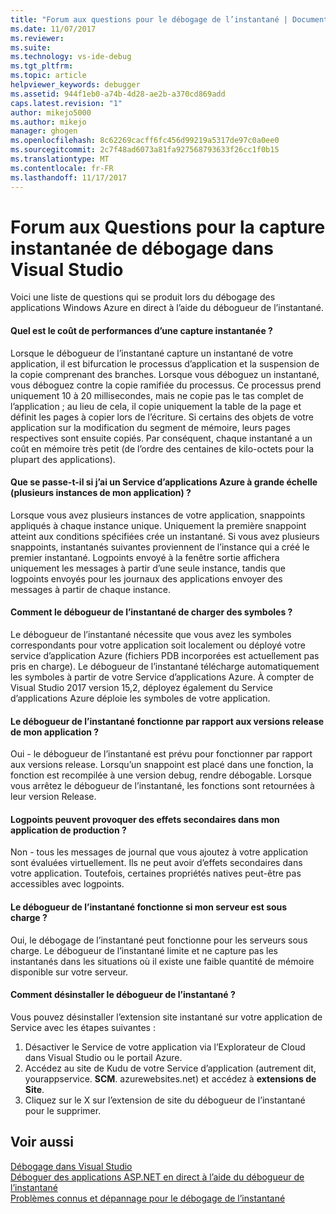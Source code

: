 ```yaml
---
title: "Forum aux questions pour le débogage de l’instantané | Documents Microsoft"
ms.date: 11/07/2017
ms.reviewer: 
ms.suite: 
ms.technology: vs-ide-debug
ms.tgt_pltfrm: 
ms.topic: article
helpviewer_keywords: debugger
ms.assetid: 944f1eb0-a74b-4d28-ae2b-a370cd869add
caps.latest.revision: "1"
author: mikejo5000
ms.author: mikejo
manager: ghogen
ms.openlocfilehash: 8c62269cacff6fc456d99219a5317de97c0a0ee0
ms.sourcegitcommit: 2c7f48ad6073a81fa927568793633f26cc1f0b15
ms.translationtype: MT
ms.contentlocale: fr-FR
ms.lasthandoff: 11/17/2017
---
```

# <a name="frequently-asked-questions-for-snapshot-debugging-in-visual-studio"></a>Forum aux Questions pour la capture instantanée de débogage dans Visual Studio

Voici une liste de questions qui se produit lors du débogage des applications Windows Azure en direct à l’aide du débogueur de l’instantané.

#### <a name="what-is-the-performance-cost-of-taking-a-snapshot"></a>Quel est le coût de performances d’une capture instantanée ?

Lorsque le débogueur de l’instantané capture un instantané de votre application, il est bifurcation le processus d’application et la suspension de la copie comprenant des branches. Lorsque vous déboguez un instantané, vous déboguez contre la copie ramifiée du processus. Ce processus prend uniquement 10 à 20 millisecondes, mais ne copie pas le tas complet de l’application ; au lieu de cela, il copie uniquement la table de la page et définit les pages à copier lors de l’écriture. Si certains des objets de votre application sur la modification du segment de mémoire, leurs pages respectives sont ensuite copiés. Par conséquent, chaque instantané a un coût en mémoire très petit (de l’ordre des centaines de kilo-octets pour la plupart des applications). 

#### <a name="what-happens-if-i-have-a-scaled-out-azure-app-service-multiple-instances-of-my-app"></a>Que se passe-t-il si j’ai un Service d’applications Azure à grande échelle (plusieurs instances de mon application) ?

Lorsque vous avez plusieurs instances de votre application, snappoints appliqués à chaque instance unique. Uniquement la première snappoint atteint aux conditions spécifiées crée un instantané. Si vous avez plusieurs snappoints, instantanés suivantes proviennent de l’instance qui a créé le premier instantané. Logpoints envoyé à la fenêtre sortie affichera uniquement les messages à partir d’une seule instance, tandis que logpoints envoyés pour les journaux des applications envoyer des messages à partir de chaque instance. 

#### <a name="how-does-the-snapshot-debugger-load-symbols"></a>Comment le débogueur de l’instantané de charger des symboles ?

Le débogueur de l’instantané nécessite que vous avez les symboles correspondants pour votre application soit localement ou déployé votre service d’application Azure (fichiers PDB incorporées est actuellement pas pris en charge). Le débogueur de l’instantané télécharge automatiquement les symboles à partir de votre Service d’applications Azure. À compter de Visual Studio 2017 version 15,2, déployez également du Service d’applications Azure déploie les symboles de votre application.

#### <a name="does-the-snapshot-debugger-work-against-release-builds-of-my-application"></a>Le débogueur de l’instantané fonctionne par rapport aux versions release de mon application ?

Oui - le débogueur de l’instantané est prévu pour fonctionner par rapport aux versions release. Lorsqu’un snappoint est placé dans une fonction, la fonction est recompilée à une version debug, rendre débogable. Lorsque vous arrêtez le débogueur de l’instantané, les fonctions sont retournées à leur version Release. 

#### <a name="can-logpoints-cause-side-effects-in-my-production-application"></a>Logpoints peuvent provoquer des effets secondaires dans mon application de production ?

Non - tous les messages de journal que vous ajoutez à votre application sont évaluées virtuellement. Ils ne peut avoir d’effets secondaires dans votre application. Toutefois, certaines propriétés natives peut-être pas accessibles avec logpoints. 

#### <a name="does-the-snapshot-debugger-work-if-my-server-is-under-load"></a>Le débogueur de l’instantané fonctionne si mon serveur est sous charge ?

Oui, le débogage de l’instantané peut fonctionne pour les serveurs sous charge. Le débogueur de l’instantané limite et ne capture pas les instantanés dans les situations où il existe une faible quantité de mémoire disponible sur votre serveur.

#### <a name="how-do-i-uninstall-the-snapshot-debugger"></a>Comment désinstaller le débogueur de l’instantané ?

Vous pouvez désinstaller l’extension site instantané sur votre application de Service avec les étapes suivantes :

1. Désactiver le Service de votre application via l’Explorateur de Cloud dans Visual Studio ou le portail Azure.
1. Accédez au site de Kudu de votre Service d’application (autrement dit, yourappservice. **SCM**. azurewebsites.net) et accédez à **extensions de Site**.
1. Cliquez sur le X sur l’extension de site du débogueur de l’instantané pour le supprimer.

## <a name="see-also"></a>Voir aussi

[Débogage dans Visual Studio](../debugger/index.md)  
[Déboguer des applications ASP.NET en direct à l’aide du débogueur de l’instantané](../debugger/debug-live-azure-applications.md)  
[Problèmes connus et dépannage pour le débogage de l’instantané](../debugger/debug-live-azure-apps-troubleshooting.md)
